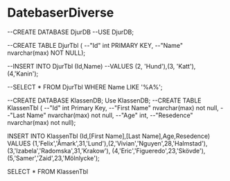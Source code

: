 # DatebaserDiverse

--CREATE DATABASE DjurDB
--USE DjurDB;

--CREATE TABLE DjurTbl (
--"Id" int PRIMARY KEY,
--"Name" nvarchar(max) NOT NULL);


--INSERT INTO DjurTbl (Id,Name)
--VALUES (2, 'Hund'),(3, 'Katt'),(4,'Kanin');

--SELECT * FROM DjurTbl WHERE Name LIKE '%A%';

--CREATE DATABASE KlassenDB;
Use KlassenDB;
--CREATE TABLE KlassenTbl (
--"Id" int Primary Key,
--"First Name" nvarchar(max) not null,
--"Last Name" nvarchar(max) not null,
--"Age" int,
--"Resedence" nvarchar(max) not null);


INSERT INTO KlassenTbl (Id,[First Name],[Last Name],Age,Resedence)
VALUES (1,'Felix','Åmark',31,'Lund'),(2,'Vivian','Nguyen',28,'Halmstad'),
(3,'Izabela','Radomska',31,'Krakow'),
(4,'Eric','Figueredo',23,'Skövde'),
(5,'Samer','Zaid',23,'Mölnlycke');

SELECT * FROM KlassenTbl
